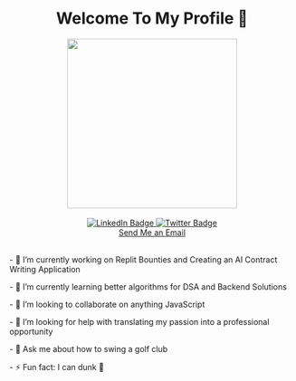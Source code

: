 
<div id="header" align="center">
  <h1>Welcome To My Profile 👋</h1>
  <img src="https://media1.tenor.com/m/bdHtTkZFGTIAAAAC/developers.gif" width="300" />
</div>
</br>
<div id="badges" align="center">
  <a href="https://linkedin.com/in/ross-vasquez" target="_blank">
    <img src="https://img.shields.io/badge/LinkedIn-blue?style=for-the-badge&logo=linkedin&logoColor=white" alt="LinkedIn Badge"/>
  </a>
  <a href="https://www.x.com/quezdevelops" target="_blank">
    <img src="https://img.shields.io/badge/Twitter-blue?style=for-the-badge&logo=twitter&logoColor=white" alt="Twitter Badge"/>
  </a>
</div>
<div align="center">
  <a href="mailto:thomasross.vasquez@gmail.com">Send Me an Email</a>
</div>

</br>

<p>- 🔭 I’m currently working on Replit Bounties and Creating an AI Contract Writing Application</p>
<p>- 🌱 I’m currently learning better algorithms for DSA and Backend Solutions</p>
<p>- 👯 I’m looking to collaborate on anything JavaScript</p>
<p>- 🤔 I’m looking for help with translating my passion into a professional opportunity</p>
<p>- 💬 Ask me about how to swing a golf club</p>
<p>- ⚡ Fun fact: I can dunk 🏀</p>
